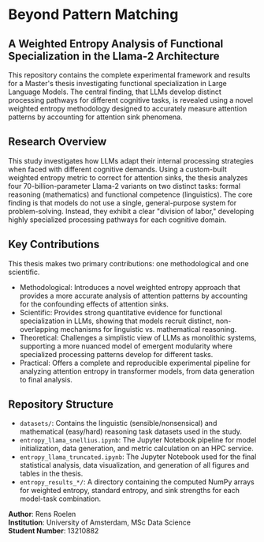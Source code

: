 # Beyond Pattern Matching
## A Weighted Entropy Analysis of Functional Specialization in the Llama-2 Architecture

This repository contains the complete experimental framework and results for a Master's thesis investigating functional specialization in Large Language Models. The central finding, that LLMs develop distinct processing pathways for different cognitive tasks, is revealed using a novel weighted entropy methodology designed to accurately measure attention patterns by accounting for attention sink phenomena.

## Research Overview

This study investigates how LLMs adapt their internal processing strategies when faced with different cognitive demands. Using a custom-built weighted entropy metric to correct for attention sinks, the thesis analyzes four 70-billion-parameter Llama-2 variants on two distinct tasks: formal reasoning (mathematics) and functional competence (linguistics). The core finding is that models do not use a single, general-purpose system for problem-solving. Instead, they exhibit a clear "division of labor," developing highly specialized processing pathways for each cognitive domain.

## Key Contributions
This thesis makes two primary contributions: one methodological and one scientific.
- Methodological: Introduces a novel weighted entropy approach that provides a more accurate analysis of attention patterns by accounting for the confounding effects of attention sinks.
- Scientific: Provides strong quantitative evidence for functional specialization in LLMs, showing that models recruit distinct, non-overlapping mechanisms for linguistic vs. mathematical reasoning.
- Theoretical: Challenges a simplistic view of LLMs as monolithic systems, supporting a more nuanced model of emergent modularity where specialized processing patterns develop for different tasks.
- Practical: Offers a complete and reproducible experimental pipeline for analyzing attention entropy in transformer models, from data generation to final analysis.

## Repository Structure

- `datasets/`: Contains the linguistic (sensible/nonsensical) and mathematical (easy/hard) reasoning task datasets used in the study.
- `entropy_llama_snellius.ipynb`: The Jupyter Notebook pipeline for model initialization, data generation, and metric calculation on an HPC service.
- `entropy_llama_truncated.ipynb`: The Jupyter Notebook used for the final statistical analysis, data visualization, and generation of all figures and tables in the thesis.
- `entropy_results_*/`: A directory containing the computed NumPy arrays for weighted entropy, standard entropy, and sink strengths for each model-task combination.


**Author**: Rens Roelen  
**Institution**: University of Amsterdam, MSc Data Science  
**Student Number**: 13210882
